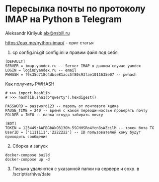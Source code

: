 # Пересылка почты по протоколу IMAP на Python в Telegram
Aleksandr Kirilyuk alx@nsbill.ru

https://eax.me/python-imap/ - ориг статья 

1. cp config.ini.git config.ini и правим файл под себя
```
[DEFAULT]
SERVER = imap.yandex.ru -- Server IMAP в данном случае yandex  
LOGIN = login@yandex.ru -- email
PWHASH = f9s35d718c4dbse81acc5f80s93fae1011635e07 -- pwhash
```
Как получить PWHASH

```
# >>> import hashlib        
# >>> hashlib.sha1(b"qwerty").hexdigest()
```
```
PASSWORD = password123 -- пароль от почтового ящика
PAUSE_TIME = 240 -- время с какой переодичностью проверять почту
FOLDER = INFO -- папка откуда забирать почту

[BOT]
TOKEN = 123449:AAFBGbWkO313Oh-5SCHHSRo4Ycn8sWZcilM -- токен бота TG
UserID = ['1111111','2222222'] -- ID пользователей кому будут приходить сообщения
```
2. Сборка и запуск
```
docker-compose build
docker-compose up -d
```
3. Письма удаляются с указанной папки на сервере и сохр. в /script/arhive/date 

